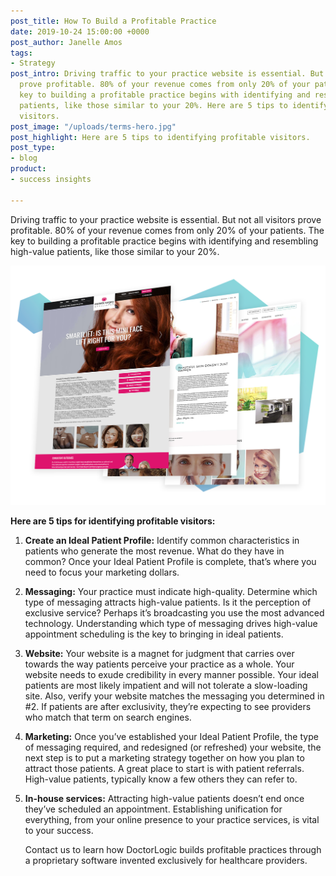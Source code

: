 ```yaml
---
post_title: How To Build a Profitable Practice
date: 2019-10-24 15:00:00 +0000
post_author: Janelle Amos
tags:
- Strategy
post_intro: Driving traffic to your practice website is essential. But not all visitors
  prove profitable. 80% of your revenue comes from only 20% of your patients. The
  key to building a profitable practice begins with identifying and resembling high-value
  patients, like those similar to your 20%. Here are 5 tips to identifying profitable
  visitors.
post_image: "/uploads/terms-hero.jpg"
post_highlight: Here are 5 tips to identifying profitable visitors.
post_type:
- blog
product:
- success insights

---
```

Driving traffic to your practice website is essential. But not all visitors prove profitable. 80% of your revenue comes from only 20% of your patients. The key to building a profitable practice begins with identifying and resembling high-value patients, like those similar to your 20%.

**![](/uploads/cosmetic-3up-2.png)**

**Here are 5 tips for identifying profitable visitors:**

1. **Create an Ideal Patient Profile:** Identify common characteristics in patients who generate the most revenue. What do they have in common? Once your Ideal Patient Profile is complete, that’s where you need to focus your marketing dollars.
2. **Messaging:** Your practice must indicate high-quality. Determine which type of messaging attracts high-value patients. Is it the perception of exclusive service? Perhaps it’s broadcasting you use the most advanced technology. Understanding which type of messaging drives high-value appointment scheduling is the key to bringing in ideal patients.
3. **Website:** Your website is a magnet for judgment that carries over towards the way patients perceive your practice as a whole. Your website needs to exude credibility in every manner possible. Your ideal patients are most likely impatient and will not tolerate a slow-loading site. Also, verify your website matches the messaging you determined in #2. If patients are after exclusivity, they’re expecting to see providers who match that term on search engines.
4. **Marketing:** Once you’ve established your Ideal Patient Profile, the type of messaging required, and redesigned (or refreshed) your website, the next step is to put a marketing strategy together on how you plan to attract those patients. A great place to start is with patient referrals. High-value patients, typically know a few others they can refer to.
5. **In-house services:** Attracting high-value patients doesn’t end once they’ve scheduled an appointment. Establishing unification for everything, from your online presence to your practice services, is vital to your success.

   Contact us to learn how DoctorLogic builds profitable practices through a proprietary software invented exclusively for healthcare providers.